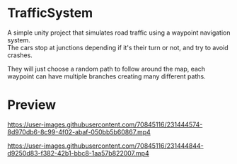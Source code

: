 # TrafficSystem
A simple unity project that simulates road traffic using a waypoint navigation system.<br>
The cars stop at junctions depending if it's their turn or not, and try to avoid crashes.

They will just choose a random path to follow around the map, each waypoint can have multiple branches creating many different paths.

# Preview
https://user-images.githubusercontent.com/70845116/231444574-8d970db6-8c99-4f02-abaf-050bb5b60867.mp4


https://user-images.githubusercontent.com/70845116/231444844-d9250d83-f382-42b1-bbc8-1aa57b822007.mp4


